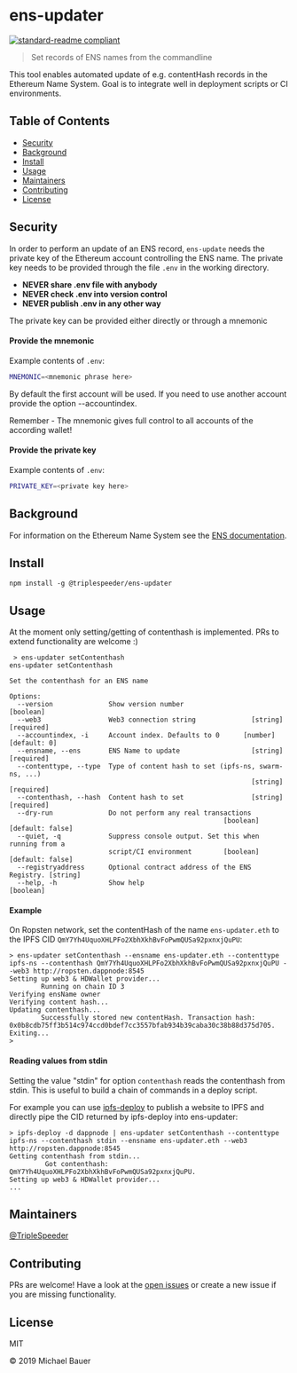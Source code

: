 # ens-updater

[![standard-readme compliant](https://img.shields.io/badge/standard--readme-OK-green.svg?style=flat-square)](https://github.com/RichardLitt/standard-readme)

> Set records of ENS names from the commandline

This tool enables automated update of e.g. contentHash records in the Ethereum Name System. 
Goal is to integrate well in deployment scripts or CI environments. 


## Table of Contents

- [Security](#security)
- [Background](#background)
- [Install](#install)
- [Usage](#usage)
- [Maintainers](#maintainers)
- [Contributing](#contributing)
- [License](#license)

## Security
In order to perform an update of an ENS record, `ens-update` needs the private key of the
Ethereum account controlling the ENS name. The private key needs to be provided through the file
`.env` in the working directory.

- **NEVER share .env file with anybody**
- **NEVER check .env into version control**
- **NEVER publish .env in any other way**


The private key can be provided either directly or through a mnemonic
#### Provide the mnemonic
Example contents of `.env`:
```bash
MNEMONIC=<mnemonic phrase here>
```
By default the first account will be used. If you need to use another account provide the option --accountindex.

Remember - The mnemonic gives full control to all accounts of the according wallet!
#### Provide the private key
Example contents of `.env`:
```bash
PRIVATE_KEY=<private key here>
```

## Background
For information on the Ethereum Name System see the [ENS documentation](https://docs.ens.domains/).

## Install

```
npm install -g @triplespeeder/ens-updater
```

## Usage
At the moment only setting/getting of contenthash is implemented. PRs to extend functionality are welcome :)
```
 > ens-updater setContenthash
ens-updater setContenthash

Set the contenthash for an ENS name

Options:
  --version              Show version number                           [boolean]
  --web3                 Web3 connection string              [string] [required]
  --accountindex, -i     Account index. Defaults to 0      [number] [default: 0]
  --ensname, --ens       ENS Name to update                  [string] [required]
  --contenttype, --type  Type of content hash to set (ipfs-ns, swarm-ns, ...)
                                                             [string] [required]
  --contenthash, --hash  Content hash to set                 [string] [required]
  --dry-run              Do not perform any real transactions
                                                      [boolean] [default: false]
  --quiet, -q            Suppress console output. Set this when running from a
                         script/CI environment        [boolean] [default: false]
  --registryaddress      Optional contract address of the ENS Registry. [string]
  --help, -h             Show help                                     [boolean]
```

#### Example
On Ropsten network, set the contentHash of the name `ens-updater.eth` to the IPFS CID `QmY7Yh4UquoXHLPFo2XbhXkhBvFoPwmQUSa92pxnxjQuPU`:
```shell script
> ens-updater setContenthash --ensname ens-updater.eth --contenttype ipfs-ns --contenthash QmY7Yh4UquoXHLPFo2XbhXkhBvFoPwmQUSa92pxnxjQuPU --web3 http://ropsten.dappnode:8545
Setting up web3 & HDWallet provider...
        Running on chain ID 3
Verifying ensName owner
Verifying content hash...
Updating contenthash...
        Successfully stored new contentHash. Transaction hash: 0x0b8cdb75ff3b514c974ccd0bdef7cc3557bfab934b39caba30c38b88d375d705.
Exiting...
> 
```

#### Reading values from stdin
Setting the value "stdin" for option `contenthash` reads the contenthash from stdin. This is useful
to build a chain of commands in a deploy script. 

For example you can use [ipfs-deploy](https://www.npmjs.com/package/ipfs-deploy) to publish a website to IPFS
and directly pipe the CID returned by ipfs-deploy into ens-updater:

```shell script
> ipfs-deploy -d dappnode | ens-updater setContenthash --contenttype ipfs-ns --contenthash stdin --ensname ens-updater.eth --web3 http://ropsten.dappnode:8545
Getting contenthash from stdin...
         Got contenthash: QmY7Yh4UquoXHLPFo2XbhXkhBvFoPwmQUSa92pxnxjQuPU.
Setting up web3 & HDWallet provider...
...
```

## Maintainers

[@TripleSpeeder](https://github.com/TripleSpeeder)

## Contributing

PRs are welcome! Have a look at the [open issues](https://github.com/TripleSpeeder/ens-updater/issues) or create a new 
issue if you are missing functionality.

## License

MIT 

© 2019 Michael Bauer

